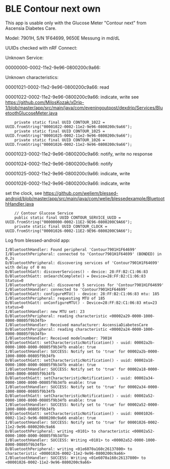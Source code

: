 # BLE Contour next own

This app is usable only with the Glucose Meter "Contour next" from Ascensia Diabetes Care.

Model: 7901H, S/N 1F64699, 9650E Messung in md/dL

UUIDs checked with nRF Connect:

Unknown Service:

00000000-0002-11e2-9e96-0800200c9a66:

Unknown characteristics:

00001021-0002-11e2-9e96-0800200c9a66: read

00001022-0002-11e2-9e96-0800200c9a66: indicate, write
see https://github.com/MilosKozak/xDrip-1/blob/master/app/src/main/java/com/eveningoutpost/dexdrip/Services/BluetoothGlucoseMeter.java

```plaintext
    private static final UUID CONTOUR_1022 = UUID.fromString("00001022-0002-11e2-9e96-0800200c9a66");
    private static final UUID CONTOUR_1025 = UUID.fromString("00001025-0002-11e2-9e96-0800200c9a66");
    private static final UUID CONTOUR_1026 = UUID.fromString("00001026-0002-11e2-9e96-0800200c9a66");
```

00001023-0002-11e2-9e96-0800200c9a66: notify, write no response

00001024-0002-11e2-9e96-0800200c9a66: notify

00001025-0002-11e2-9e96-0800200c9a66: indicate, write

00001026-0002-11e2-9e96-0800200c9a66: indicate, write

set the clock, see https://github.com/weliem/blessed-android/blob/master/app/src/main/java/com/welie/blessedexample/BluetoothHandler.java
```plaintext
    // Contour Glucose Service
    public static final UUID CONTOUR_SERVICE_UUID = UUID.fromString("00000000-0002-11E2-9E96-0800200C9A66");
    private static final UUID CONTOUR_CLOCK = UUID.fromString("00001026-0002-11E2-9E96-0800200C9A66");
```

Log from blessed-android app:
```plaintext
I/BluetoothHandler: Found peripheral 'Contour7901H1F64699'
I/BluetoothPeripheral: connected to 'Contour7901H1F64699' (BONDED) in 0,2s
D/BluetoothPeripheral: discovering services of 'Contour7901H1F64699' with delay of 0 ms
D/BluetoothGatt: discoverServices() - device: 28:FF:B2:C1:06:83
D/BluetoothGatt: onSearchComplete() = Device=28:FF:B2:C1:06:83 Status=0
I/BluetoothPeripheral: discovered 5 services for 'Contour7901H1F64699'
I/BluetoothHandler: connected to 'Contour7901H1F64699'
D/BluetoothGatt: configureMTU() - device: 28:FF:B2:C1:06:83 mtu: 185
I/BluetoothPeripheral: requesting MTU of 185
D/BluetoothGatt: onConfigureMTU() - Device=28:FF:B2:C1:06:83 mtu=23 status=0
I/BluetoothHandler: new MTU set: 23
D/BluetoothPeripheral: reading characteristic <00002a29-0000-1000-8000-00805f9b34fb>
I/BluetoothHandler: Received manufacturer: AscensiaDiabetesCare
D/BluetoothPeripheral: reading characteristic <00002a24-0000-1000-8000-00805f9b34fb>
I/BluetoothHandler: Received modelnumber: 7901H
D/BluetoothGatt: setCharacteristicNotification() - uuid: 00002a2b-0000-1000-8000-00805f9b34fb enable: true
I/BluetoothHandler: SUCCESS: Notify set to 'true' for 00002a2b-0000-1000-8000-00805f9b34fb
D/BluetoothGatt: setCharacteristicNotification() - uuid: 00002a18-0000-1000-8000-00805f9b34fb enable: true
I/BluetoothHandler: SUCCESS: Notify set to 'true' for 00002a18-0000-1000-8000-00805f9b34fb
D/BluetoothGatt: setCharacteristicNotification() - uuid: 00002a34-0000-1000-8000-00805f9b34fb enable: true
I/BluetoothHandler: SUCCESS: Notify set to 'true' for 00002a34-0000-1000-8000-00805f9b34fb
D/BluetoothGatt: setCharacteristicNotification() - uuid: 00002a52-0000-1000-8000-00805f9b34fb enable: true
I/BluetoothHandler: SUCCESS: Notify set to 'true' for 00002a52-0000-1000-8000-00805f9b34fb
D/BluetoothGatt: setCharacteristicNotification() - uuid: 00001026-0002-11e2-9e96-0800200c9a66 enable: true
I/BluetoothHandler: SUCCESS: Notify set to 'true' for 00001026-0002-11e2-9e96-0800200c9a66
D/BluetoothPeripheral: writing <0101> to characteristic <00002a52-0000-1000-8000-00805f9b34fb>
I/BluetoothHandler: SUCCESS: Writing <0101> to <00002a52-0000-1000-8000-00805f9b34fb>
D/BluetoothPeripheral: writing <01e6070a160c26137800> to characteristic <00001026-0002-11e2-9e96-0800200c9a66>
I/BluetoothHandler: SUCCESS: Writing <01e6070a160c26137800> to <00001026-0002-11e2-9e96-0800200c9a66>
```

